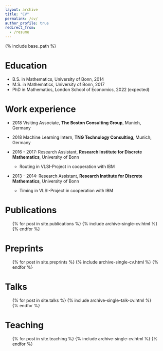 ```yaml
---
layout: archive
title: "CV"
permalink: /cv/
author_profile: true
redirect_from:
  - /resume
---
```


{% include base_path %}



Education
======
* B.S. in Mathematics, University of Bonn, 2014
* M.S. in Mathematics, University of Bonn, 2017
* PhD in Mathematics, London School of Economics, 2022 (expected)

Work experience
======
* 2018 Visiting Associate, **The Boston Consulting Group**, Munich, Germany 
* 2018 Machine Learning Intern, **TNG Technology Consulting**, Munich, Germany

* 2016 - 2017: Research Assistant, **Research Institute for Discrete Mathematics**, University of Bonn
  * Routing in VLSI-Project in cooperation with IBM

* 2013 - 2014: Research Assistant, **Research Institute for Discrete Mathematics**, University of Bonn
  * Timing in VLSI-Project in cooperation with IBM

<!-- Skills
======
* Skill 1
* Skill 2
  * Sub-skill 2.1
  * Sub-skill 2.2
  * Sub-skill 2.3
* Skill 3 -->

Publications
======
  <ul>{% for post in site.publications %}
    {% include archive-single-cv.html %}
  {% endfor %}</ul>
  
Preprints
======
  <ul>{% for post in site.preprints %}
    {% include archive-single-cv.html %}
  {% endfor %}</ul>

Talks
======
  <ul>{% for post in site.talks %}
    {% include archive-single-talk-cv.html %}
  {% endfor %}</ul>
  
Teaching
======
  <ul>{% for post in site.teaching %}
    {% include archive-single-cv.html %}
  {% endfor %}</ul>
  
<!-- Service and leadership
======
* Currently signed in to 43 different slack teams -->
